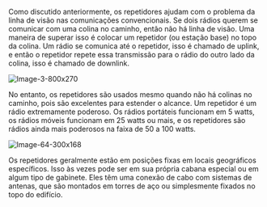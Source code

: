Como discutido anteriormente, os repetidores ajudam com o problema da linha de visão nas comunicações convencionais. Se dois rádios querem se comunicar com uma colina no caminho, então não há linha de visão. Uma maneira de superar isso é colocar um repetidor (ou estação base) no topo da colina. Um rádio se comunica até o repetidor, isso é chamado de uplink, e então o repetidor repete essa transmissão para o rádio do outro lado da colina, isso é chamado de downlink.

![Image-3-800x270](https://user-images.githubusercontent.com/95552879/179869121-07385046-e7a6-42df-9758-52211823e9ff.jpg)


No entanto, os repetidores são usados mesmo quando não há colinas no caminho, pois são excelentes para estender o alcance. Um repetidor é um rádio extremamente poderoso. Os rádios portáteis funcionam em 5 watts, os rádios móveis funcionam em 25 watts ou mais, e os repetidores são rádios ainda mais poderosos na faixa de 50 a 100 watts.

![Image-64-300x168](https://user-images.githubusercontent.com/95552879/179869094-0ed465c6-8159-4322-878b-25cc10f7f1ac.png)

Os repetidores geralmente estão em posições fixas em locais geográficos específicos. Isso às vezes pode ser em sua própria cabana especial ou em algum tipo de gabinete. Eles têm uma conexão de cabo com sistemas de antenas, que são montados em torres de aço ou simplesmente fixados no topo do edifício.
